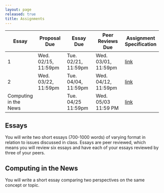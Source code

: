 ```yaml
---
layout: page
released: true
title: Assignments
---
```


| Essay | Proposal Due | Essay Due           | Peer Reviews Due    | Assignment<br/>Specification |
|-------|--------------------|---------------------|---------------------| ---- |
| 1     | Wed. 02/15, 11:59pm | Tue. 02/21, 11:59pm | Wed. 03/01, 11:59pm  | [link][essay1] |
| 2     | Wed. 03/22, 11:59pm | Tue. 04/04, 11:59pm  | Wed. 04/12, 11:59pm  | [link][essay2] |
| Computing<br/>in the News | | Tue. 04/25 11:59pm | Wed. 05/03 11:59 PM | [link][computing-news] |

## Essays

You will write two short essays (700-1000 words) of varying format in relation
to issues discussed in class. Essays are peer reviewed, which means you will
review six essays and have each of your essays reviewed by three of your peers.

[essay1]: {{site.baseurl}}assignments/essay1.md
[essay2]: {{site.baseurl}}assignments/essay2.md

## Computing in the News

You will write a short essay comparing two perspectives on the same concept or
topic.

[computing-news]: {{site.baseurl}}assignments/computing-in-the-news.md

<!--
Optional Essay: Ethics in the News
------------------

This is an optional assignment that can be completed to make up one of the two required essays. You will complete an Ethics in the News assignment where you research a current topic in computing (outside of lecture topics) and its social implications. Word count, depth, and citation requirements will be similar to the two required essays.
Details to be released around 11/14.
-->
